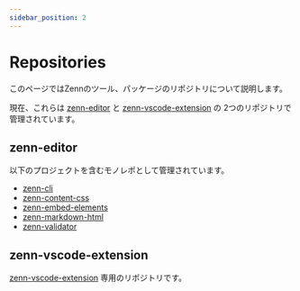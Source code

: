 ```yaml
---
sidebar_position: 2
---
```


# Repositories

このページではZennのツール、パッケージのリポジトリについて説明します。

現在、これらは [zenn-editor](#zenn-editor) と [zenn-vscode-extension](#zenn-vscode-extension) の 2つのリポジトリで管理されています。

## zenn-editor

以下のプロジェクトを含むモノレポとして管理されています。

- [zenn-cli](https://github.com/zenn-dev/zenn-editor/tree/main/packages/zenn-cli)
- [zenn-content-css](https://github.com/zenn-dev/zenn-editor/tree/main/packages/zenn-content-css)
- [zenn-embed-elements](https://github.com/zenn-dev/zenn-editor/tree/main/packages/zenn-embed-elements)
- [zenn-markdown-html](https://github.com/zenn-dev/zenn-editor/tree/main/packages/zenn-markdown-html)
- [zenn-validator](https://github.com/zenn-dev/zenn-editor/tree/main/packages/zenn-validator)

## zenn-vscode-extension

[zenn-vscode-extension](https://github.com/zenn-dev/zenn-vscode-extension) 専用のリポジトリです。
